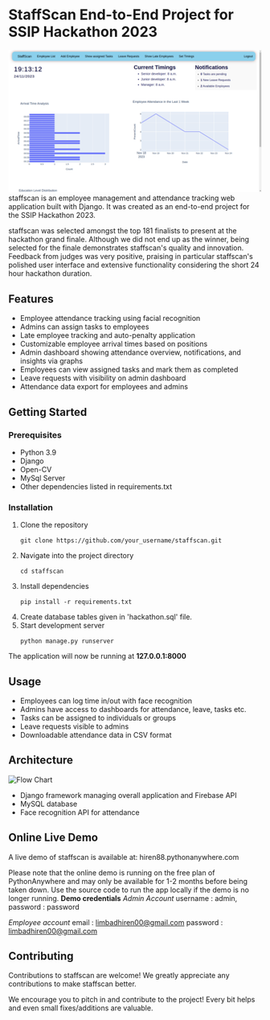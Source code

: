 # StaffScan End-to-End Project for SSIP Hackathon 2023
![staffscan logo](demo_photos/Dashboard.png)
staffscan is an employee management and attendance tracking web application built with Django. It was created as an end-to-end project for the SSIP Hackathon 2023.

staffscan was selected amongst the top 181 finalists to present at the hackathon grand finale. Although we did not end up as the winner, being selected for the finale demonstrates staffscan's quality and innovation. Feedback from judges was very positive, praising in particular staffscan's polished user interface and extensive functionality considering the short 24 hour hackathon duration.

## Features

- Employee attendance tracking using facial recognition 
- Admins can assign tasks to employees
- Late employee tracking and auto-penalty application
- Customizable employee arrival times based on positions
- Admin dashboard showing attendance overview, notifications, and insights via graphs
- Employees can view assigned tasks and mark them as completed
- Leave requests with visibility on admin dashboard
- Attendance data export for employees and admins

## Getting Started

### Prerequisites

- Python 3.9
- Django
- Open-CV
- MySql Server
- Other dependencies listed in requirements.txt

### Installation

1. Clone the repository
   ```
   git clone https://github.com/your_username/staffscan.git
   ```
2. Navigate into the project directory
   ```
   cd staffscan
   ```
3. Install dependencies
   ```
   pip install -r requirements.txt
   ```
5. Create database tables given in 'hackathon.sql' file.
6. Start development server
   ```
   python manage.py runserver
   ```
   
The application will now be running at **127.0.0.1:8000**

## Usage

* Employees can log time in/out with face recognition
* Admins have access to dashboards for attendance, leave, tasks etc. 
* Tasks can be assigned to individuals or groups
* Leave requests visible to admins
* Downloadable attendance data in CSV format

## Architecture

![Flow Chart](demo_photos/flow_chart.jpg)

- Django framework managing overall application and Firebase API
- MySQL database
- Face recognition API for attendance

## Online Live Demo
A live demo of staffscan is available at: hiren88.pythonanywhere.com

Please note that the online demo is running on the free plan of PythonAnywhere and may only be available for 1-2 months before being taken down. Use the source code to run the app locally if the demo is no longer running.
**Demo credentials**
_Admin Account_
username : admin,
password : password

_Employee account_
email : limbadhiren00@gmail.com
password : limbadhiren00@gmail.com

		

## Contributing
Contributions to staffscan are welcome! We greatly appreciate any contributions to make staffscan better.

We encourage you to pitch in and contribute to the project! Every bit helps and even small fixes/additions are valuable.